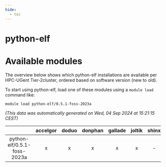 ```yaml
---
hide:
  - toc
---
```


python-elf
==========

# Available modules


The overview below shows which python-elf installations are available per HPC-UGent Tier-2cluster, ordered based on software version (new to old).

To start using python-elf, load one of these modules using a `module load` command like:

```shell
module load python-elf/0.5.1-foss-2023a
```

*(This data was automatically generated on Wed, 04 Sep 2024 at 15:21:15 CEST)*  

| |accelgor|doduo|donphan|gallade|joltik|shinx|skitty|
| :---: | :---: | :---: | :---: | :---: | :---: | :---: | :---: |
|python-elf/0.5.1-foss-2023a|x|x|x|x|x|-|x|
